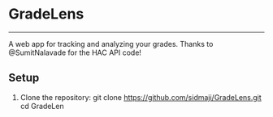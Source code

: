 # GradeLens
---
A web app for tracking and analyzing your grades. Thanks to @SumitNalavade for the HAC API code!

## Setup
1. Clone the repository:
   git clone https://github.com/sidmaji/GradeLens.git
   cd GradeLen